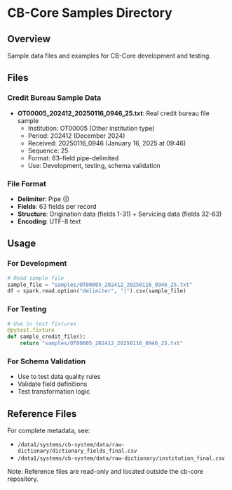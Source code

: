 # CB-Core Samples Directory

## Overview
Sample data files and examples for CB-Core development and testing.

## Files

### Credit Bureau Sample Data
- **OT00005_202412_20250116_0946_25.txt**: Real credit bureau file sample
  - Institution: OT00005 (Other institution type)
  - Period: 202412 (December 2024)
  - Received: 20250116_0946 (January 16, 2025 at 09:46)
  - Sequence: 25
  - Format: 63-field pipe-delimited
  - Use: Development, testing, schema validation

### File Format
- **Delimiter**: Pipe (|)
- **Fields**: 63 fields per record
- **Structure**: Origination data (fields 1-31) + Servicing data (fields 32-63)
- **Encoding**: UTF-8 text

## Usage

### For Development
```python
# Read sample file
sample_file = "samples/OT00005_202412_20250116_0946_25.txt"
df = spark.read.option("delimiter", "|").csv(sample_file)
```

### For Testing
```python
# Use in test fixtures
@pytest.fixture
def sample_credit_file():
    return "samples/OT00005_202412_20250116_0946_25.txt"
```

### For Schema Validation
- Use to test data quality rules
- Validate field definitions
- Test transformation logic

## Reference Files
For complete metadata, see:
- `/data1/systems/cb-system/data/raw-dictionary/dictionary_fields_final.csv`
- `/data1/systems/cb-system/data/raw-dictionary/institution_final.csv`

Note: Reference files are read-only and located outside the cb-core repository.
